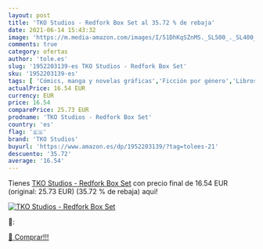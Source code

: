 ```yaml
---
layout: post
title: 'TKO Studios - Redfork Box Set al 35.72 % de rebaja'
date: 2021-06-14 15:43:32
image: 'https://m.media-amazon.com/images/I/51DhKqSZnMS._SL500_._SL400_.jpg'
comments: true
category: ofertas
author: 'tole.es'
slug: '1952203139-es TKO Studios - Redfork Box Set'
sku: '1952203139-es'
tags: [ 'Cómics, manga y novelas gráficas','Ficción por género','Libros','Literatura y ficción','Terror','tko studios', ]
actualPrice: 16.54 EUR
currency: EUR
price: 16.54
comparePrice: 25.73 EUR
prodname: 'TKO Studios - Redfork Box Set'
country: 'es'
flag: '🇪🇸'
brand: 'TKO Studios'
buyurl: 'https://www.amazon.es/dp/1952203139/?tag=tolees-21'
descuento: '35.72'
average: '16.54'
---
```


Tienes [TKO Studios - Redfork Box Set](https://www.amazon.es/dp/1952203139/?tag=tolees-21) con precio final de  16.54 EUR (original: 25.73 EUR) (35.72 %  de rebaja) aqui!

[![TKO Studios - Redfork Box Set](https://m.media-amazon.com/images/I/51DhKqSZnMS._SL500_._SL400_.jpg)](https://www.amazon.es/dp/1952203139/?tag=tolees-21)

🔎:


[🛒 Comprar!!!](https://www.amazon.es/dp/1952203139/?tag=tolees-21)
